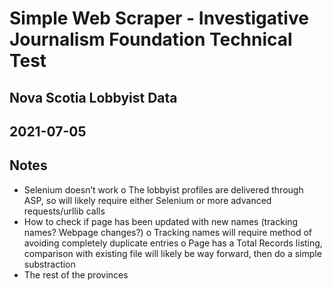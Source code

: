 # Simple Web Scraper - Investigative Journalism Foundation Technical Test
## Nova Scotia Lobbyist Data
## 2021-07-05


## Notes
-	Selenium doesn’t work
    o	The lobbyist profiles are delivered through ASP, so will likely require either Selenium or more advanced requests/urllib calls
-	How to check if page has been updated with new names (tracking names? Webpage changes?)
    o	Tracking names will require method of avoiding completely duplicate entries
    o	Page has a Total Records listing, comparison with existing file will likely be way forward, then do a simple substraction
- The rest of the provinces
